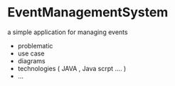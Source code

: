 # EventManagementSystem
a simple application for managing events

- problematic
- use case
- diagrams
- technologies ( JAVA , Java scrpt .... )
- ... 
